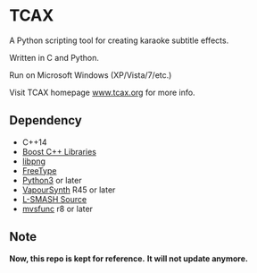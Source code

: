 # TCAX

A Python scripting tool for creating karaoke subtitle effects.

Written in C and Python.

Run on Microsoft Windows (XP/Vista/7/etc.)

Visit TCAX homepage www.tcax.org for more info.

## Dependency

- C++14
- [Boost C++ Libraries](https://www.boost.org)
- [libpng](http://www.libpng.org/pub/png/libpng.html)
- [FreeType](https://www.freetype.org)
- [Python3](https://www.python.org) or later
- [VapourSynth](http://www.vapoursynth.com) R45 or later
- [L-SMASH Source](https://forum.doom9.org/showthread.php?t=167435)
- [mvsfunc](https://github.com/HomeOfVapourSynthEvolution/mvsfunc) r8 or later

## Note

**Now, this repo is kept for reference.**
**It will not update anymore.**
